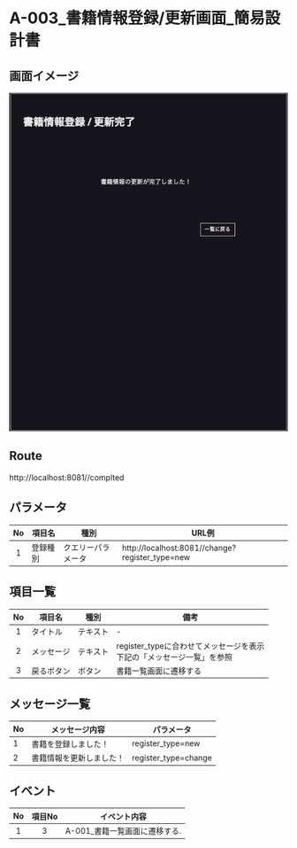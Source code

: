# A-003_書籍情報登録/更新画面_簡易設計書

## 画面イメージ

![画面イメージ](./images/A-3.png)

## Route

http://localhost:8081//complted

## パラメータ

| No | 項目名 | 種別 | URL例 |
| :---: | --- | --- | --- |
| 1 | 登録種別 | クエリーパラメータ | http://localhost:8081//change?register_type=new|

## 項目一覧

| No | 項目名 | 種別 | 備考 |
| :---: | --- | --- | --- |
| 1 | タイトル | テキスト | - |
| 2 | メッセージ | テキスト | register_typeに合わせてメッセージを表示<br>下記の「メッセージ一覧」を参照 |
| 3 | 戻るボタン | ボタン| 書籍一覧画面に遷移する |

## メッセージ一覧

| No | メッセージ内容 | パラメータ |
| :--- | --- | --- |
| 1 | 書籍を登録しました！ |register_type=new|
| 2 | 書籍情報を更新しました！| register_type=change |

## イベント

| No | 項目No | イベント内容 |
| :---: | :---: | --- |
| 1 | 3 | A-001_書籍一覧画面に遷移する. |

